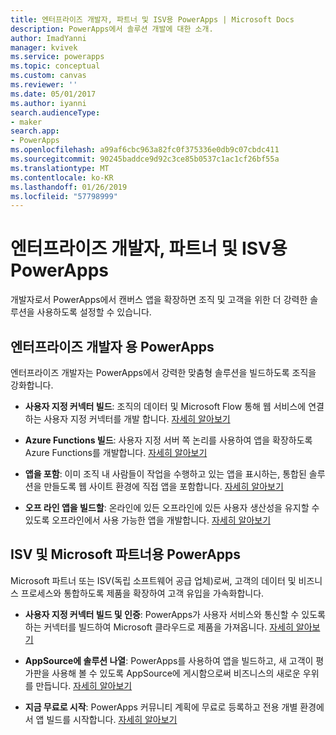 ```yaml
---
title: 엔터프라이즈 개발자, 파트너 및 ISV용 PowerApps | Microsoft Docs
description: PowerApps에서 솔루션 개발에 대한 소개.
author: ImadYanni
manager: kvivek
ms.service: powerapps
ms.topic: conceptual
ms.custom: canvas
ms.reviewer: ''
ms.date: 05/01/2017
ms.author: iyanni
search.audienceType:
- maker
search.app:
- PowerApps
ms.openlocfilehash: a99af6cbc963a82fc0f375336e0db9c07cbdc411
ms.sourcegitcommit: 90245baddce9d92c3ce85b0537c1ac1cf26bf55a
ms.translationtype: MT
ms.contentlocale: ko-KR
ms.lasthandoff: 01/26/2019
ms.locfileid: "57798999"
---
```

# <a name="powerapps-for-enterprise-developers-partners-and-isvs"></a>엔터프라이즈 개발자, 파트너 및 ISV용 PowerApps

개발자로서 PowerApps에서 캔버스 앱을 확장하면 조직 및 고객을 위한 더 강력한 솔루션을 사용하도록 설정할 수 있습니다.

## <a name="powerapps-for-enterprise-developers"></a>엔터프라이즈 개발자 용 PowerApps

엔터프라이즈 개발자는 PowerApps에서 강력한 맞춤형 솔루션을 빌드하도록 조직을 강화합니다.

- **사용자 지정 커넥터 빌드**: 조직의 데이터 및 Microsoft Flow 통해 웹 서비스에 연결 하는 사용자 지정 커넥터를 개발 합니다. [자세히 알아보기](https://docs.microsoft.com/connectors/custom-connectors/)

- **Azure Functions 빌드**: 사용자 지정 서버 쪽 논리를 사용하여 앱을 확장하도록 Azure Functions를 개발합니다. [자세히 알아보기](https://docs.microsoft.com/azure/azure-functions/functions-powerapps-scenario)

- **앱을 포함**: 이미 조직 내 사람들이 작업을 수행하고 있는 앱을 표시하는, 통합된 솔루션을 만들도록 웹 사이트 환경에 직접 앱을 포함합니다. [자세히 알아보기](embed-apps-dev.md)

- **오프 라인 앱을 빌드할**: 온라인에 있든 오프라인에 있든 사용자 생산성을 유지할 수 있도록 오프라인에서 사용 가능한 앱을 개발합니다. [자세히 알아보기](offline-apps.md)

## <a name="powerapps-for-isvs-and-microsoft-partners"></a>ISV 및 Microsoft 파트너용 PowerApps

Microsoft 파트너 또는 ISV(독립 소프트웨어 공급 업체)로써, 고객의 데이터 및 비즈니스 프로세스와 통합하도록 제품을 확장하여 고객 유입을 가속화합니다.

- **사용자 지정 커넥터 빌드 및 인증**: PowerApps가 사용자 서비스와 통신할 수 있도록 하는 커넥터를 빌드하여 Microsoft 클라우드로 제품을 가져옵니다. [자세히 알아보기](https://docs.microsoft.com/connectors/custom-connectors/submit-certification)

- **AppSource에 솔루션 나열**: PowerApps를 사용하여 앱을 빌드하고, 새 고객이 평가판을 사용해 볼 수 있도록 AppSource에 게시함으로써 비즈니스의 새로운 우위를 만듭니다. [자세히 알아보기](dev-appsource-test-drive.md)

- **지금 무료로 시작**: PowerApps 커뮤니티 계획에 무료로 등록하고 전용 개별 환경에서 앱 빌드를 시작합니다. [자세히 알아보기](../dev-community-plan.md)
